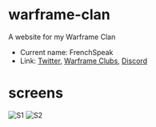 # warframe-clan
A website for my Warframe Clan

* Current name: FrenchSpeak
* Link: [Twitter](https://twitter.com/FrenchSpeakWF), [Warframe Clubs](https://forums.warframe.com/clubs/3909-frenchspeak/), [Discord](https://discord.gg/RQpT5nB)

# screens
![S1](https://github.com/shykuu/warframe-clan/blob/master/usedRM/s1.JPG?raw=true)
![S2](https://github.com/shykuu/warframe-clan/blob/master/usedRM/s2.JPG?raw=true)
